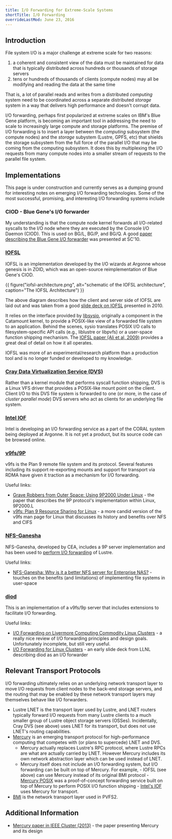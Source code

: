 ```yaml
---
title: I/O Forwarding for Extreme-Scale Systems
shortTitle: I/O Forwarding
overrideLastMod: June 23, 2016
---
```


## Introduction

File system I/O is a major challenge at extreme scale for two reasons:

1. a coherent and consistent view of the data must be maintained for data that
   is typically distributed across hundreds or thousands of storage servers
2. tens or hundreds of thousands of clients (compute nodes) may all be modifying
   and reading the data at the same time

That is, a lot of parallel reads and writes from a distributed _computing_
system need to be coordinated across a separate distributed _storage_ system
in a way that delivers high performance and doesn't corrupt data.

I/O forwarding, perhaps first popularized at extreme scales on IBM's Blue Gene
platform, is becoming an important tool in addressing the need to scale to
increasingly large compute and storage platforms.  The premise of I/O forwarding
is to insert a layer between the _computing_ subsystem (the compute nodes) and
the _storage_ subystem (Lustre, GPFS, etc) that shields the storage subsystem
from the full force of the parallel I/O that may be coming from the computing
subsystem.  It does this by multiplexing the I/O requests from many compute
nodes into a smaller stream of requests to the parallel file system.

## Implementations

This page is under construction and currently serves as a dumping ground for
interesting notes on emerging I/O forwarding technologies.  Some of the most
successful, promising, and interesting I/O forwarding systems include

### CIOD - Blue Gene's I/O forwarder 

My understanding is that the compute node kernel forwards all I/O-related
syscalls to the I/O node where they are executed by the Console I/O Daemon
(CIOD).  This is used on BG/L, BG/P, and BG/Q.  A good [paper describing
the Blue Gene I/O forwarder][bgp ciod paper] was presented at SC'10.

### [IOFSL][iofsl site] 

IOFSL is an implementation developed by the I/O wizards at Argonne whose
genesis is in ZOID, which was an open-source reimplementation of Blue Gene's
CIOD.

{{ figure("iofsl-architecture.png",
   alt="schematic of the IOFSL architecture",
   caption="The IOFSL Architecture") }}

The above diagram describes how the client and server side of IOFSL are laid out
and was taken from a good [slide deck on IOFSL][iofsl architecture] presented
in 2010.

It relies on the interface provided by [libsysio][libsysio], originally a
component in the Catamount kernel, to provide a POSIX-like view of a forwarded
file system to an application.  Behind the scenes, sysio translates POSIX I/O
calls to filesystem-specific API calls (e.g., liblustre or libpvfs) or a
user-space function shipping mechanism.  The [IOFSL paper (Ali et al, 
2009)][iofsl paper] provides a great deal of detail on how it all operates.

IOFSL was more of an experimental/research platform than a production tool and
is no longer funded or developed to my knowledge.

### [Cray Data Virtualization Service (DVS)][cray dvs] 

Rather than a kernel module that performs syscall function shipping, DVS is a
Linux VFS driver that provides a POSIX-like mount point on the client.  Client
I/O to this DVS file system is forwarded to one (or more, in the case of
_cluster parallel mode_) DVS servers who act as clients for an underlying
file system.

### [Intel IOF][Intel's IOF]

Intel is developing an I/O forwarding service as a part of the CORAL system
being deployed at Argonne.  It is not yet a product, but its source code can be
browsed online.

### [v9fs/9P][v9fs kdoc] 

v9fs is the Plan 9 remote file system and its protocol.  Several features
including its support re-exporting mounts and support for transport via RDMA
have given it traction as a mechanism for I/O forwarding.

Useful links:

- [Grave Robbers from Outer Space: Using 9P2000 Under Linux][9p2000.L paper] - the paper that describes the 9P protocol's implementation within Linux, 9P2000.L 
- [v9fs: Plan 9 Resource Sharing for Linux][candid v9fs kdoc] - a more candid version of the v9fs man page for Linux that discusses its history and benefits over NFS and CIFS

### [NFS-Ganesha][nfs-ganesha 9p site] 

NFS-Ganesha, developed by CEA, includes a 9P server implementation and has
been used to [perform I/O forwarding][nfs-ganesha io forwarding] of Lustre.

Useful links:

- [NFS-Ganesha: Why is it a better NFS server for Enterprise NAS?][nfs-ganesha ibm slides] - touches on the benefits (and limitations) of implementing file systems in user-space

### [diod][diod site] 

This is an implementation of a v9fs/9p server that includes extensions to
facilitate I/O forwarding.

Useful links:

- [I/O Forwarding on Livermore Computing Commodity Linux Clusters][llnl tr-609233] - a really nice review of I/O forwarding principles and design goals.  Unfortunately incomplete, but still very useful.
- [I/O Forwarding for Linux Clusters][diod io forwarding slides] - an early slide deck from LLNL describing diod as an I/O forwarder 

## Relevant Transport Protocols

I/O forwarding ultimately relies on an underlying network transport layer 
to move I/O requests from client nodes to the back-end storage servers, and the
routing that may be enabled by these network transport layers may themselves
behave like I/O forwarders.

- Lustre LNET is the transport layer used by Lustre, and LNET routers typically
  forward I/O requests from many Lustre clients to a much smaller group of
  Lustre object storage servers (OSSes).  Incidentally, Cray DVS (see above)
  uses LNET for its transport, but does not use LNET's routing capabilities.
- [Mercury][mercury] is an emerging transport protocol for high-performance
  computing that competes with (or plans to supercede) LNET and DVS.
  - Mercury actually replaces Lustre's RPC protocol, where Lustre RPCs are what
    are actually carried by LNET.  However Mercury includes its own network
    abstraction layer which can be used instead of LNET.
  - Mercury itself does not include an I/O forwarding system, but I/O forwarding
    can be built on top of Mercury.  For example, 
        - IOFSL (see above) can use Mercury instead of its original BMI protocol
        - [Mercury POSIX][] was a proof-of-concept forwarding service built on
          top of Mercury to perform POSIX I/O function shipping
        - [Intel's IOF][] uses Mercury for transport.
- [BMI][bmi] is the network transport layer used in PVFS2.

## Additional Information

- [Mercury paper in IEEE Cluster (2013)][mercury ieee paper] - the paper presenting Mercury and its design

[bgp ciod paper]: http://dx.doi.org/10.1109/SC.2010.8
[iofsl site]: http://www.mcs.anl.gov/research/projects/iofsl/
[iofsl architecture]: http://www.mcs.anl.gov/research/projects/iofsl/pubs/fastos10-slides.pdf
[iofsl paper]: http://dx.doi.org/10.1109/CLUSTR.2009.5289188
[nfs-ganesha 9p site]: https://github.com/nfs-ganesha/nfs-ganesha/wiki/9p
[nfs-ganesha ibm slides]: http://events.linuxfoundation.org/sites/events/files/slides/Collab14_nfsGanesha.pdf
[nfs-ganesha io forwarding]: https://eofs.gsi.de/fileadmin/lad2014/slides/18_Gregoire_Pichon_LAD2014_IOProxies_over_Lustre.pdf
[cray dvs]: http://docs.cray.com/books/S-0005-22/
[llnl tr-609233]: https://e-reports-ext.llnl.gov/pdf/709892.pdf
[v9fs kdoc]: http://landley.net/kdocs/Documentation/filesystems/9p.txt
[candid v9fs kdoc]: http://landley.net/kdocs/Documentation/filesystems/9p.txt
[9p2000.L paper]: https://www.usenix.org/legacy/events/usenix05/tech/freenix/hensbergen.html
[diod site]: https://github.com/chaos/diod
[diod io forwarding slides]: diod.googlecode.com/svn/wiki/garlick-iscr-2011-aug.pdf
[mercury]: https://mercury-hpc.github.io
[mercury ieee paper]: http://dx.doi.org/10.1109/CLUSTER.2013.6702617
[Mercury POSIX]: https://wiki.hpdd.intel.com/display/PUB/Fast+Forward+Storage+and+IO+Program+Documents?preview=/12127153/16843337/M6.1_PosixFunctionShipping-Demo-v3.pdf
[BMI]: http://dx.doi.org/10.1109/IPDPS.2005.128
[libsysio]: http://www.cs.sandia.gov/Scalable_IO/
[Intel's IOF]: https://git.hpdd.intel.com/?p=daos/iof.git
